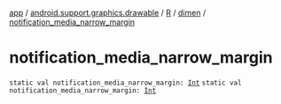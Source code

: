 [app](../../../index.md) / [android.support.graphics.drawable](../../index.md) / [R](../index.md) / [dimen](index.md) / [notification_media_narrow_margin](.)

# notification_media_narrow_margin

`static val notification_media_narrow_margin: `[`Int`](https://kotlinlang.org/api/latest/jvm/stdlib/kotlin/-int/index.html)
`static val notification_media_narrow_margin: `[`Int`](https://kotlinlang.org/api/latest/jvm/stdlib/kotlin/-int/index.html)